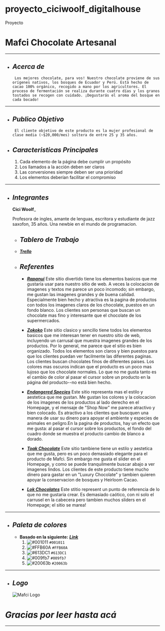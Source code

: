 # proyecto_ciciwoolf_digitalhouse
Proyecto 


# Mafci Chocolate Artesanal 
___

+ ## ___Acerca de___
       Los mejores chocolate, para vos! Nuestro chocolate proviene de sus orígenes nativos, los bosques de Ecuador y Perú. Está hecho de cacao 100% orgánico, recogido a mano por los agricultores. El proceso de fermentación se realiza durante cuatro días y los granos tostados se recogen con cuidado. ¡Degustarás el aroma del bosque en cada bocado!
___

+ ## ___Publico Objetivo___
       El cliente objetivo de este producto es la mujer profesional de clase media (~$20,000/mes) soltera de entre 25 y 35 años.      
        
+ ## ___Caracteristicas Principales___
  1. Cada elemento de la página debe cumplir un propósito
  2. Los llamados a la acción deben ser claros
  3. Las conversiones siempre deben ser una prioridad
  4. Los elementos deberían facilitar el compromiso
___

+ ## ___Integrantes___

    __Cici Woolf___
    
    Profesora de ingles, amante de lenguas, escritora y estudiante de jazz saxofon, 35 años. 
    Una newbie en el mundo de programacion.
    
  + ## ___Tablero de Trabajo___  
  
  - [___Trello___](https://trello.com/b/y9tKBKBz/mafci-chocolate) 
    
    
  + ## ___Referentes___

    - [___Rapanui___](https://chocolatesrapanui.com.ar/) 
       Este sitio divertido tiene los elementos basicos que me gustaría usar para nuestro sitio de web. A veces la colocacion de imagenes y textos me parece un poco incomodo; sin embargo, me gustan las imagenes grandes y de buena calidad. Especialmente bien hecho y atractiva es la pagina de productos con todos los imagenes claros de los chocolate, puestos en un fondo blanco. Los clientes son personas que buscan un chocolate mas fino y interesante que el chocolate de los supermercados.
        
    - [___Zokoko___](http://www.zokoko.com/)
        Este sitio clasico y sencillo tiene todos los elementos basicos que me interesan tener en nuestro sitio de web, incluyendo un carrusal que muestra imagenes grandes de los productos. Por lo general, me parece que el sitio es bien organizado. Todos los elementos son claros y bien puestos para que los clientes puedan ver facilmente las diferentes paginas. Los clientes buscan chocolates finos de diferentes paises. Los colores mas oscuros indican que el producto es un poco mas lujoso que los chocolate normales. Lo que no me gusta tanto es el cambio de color al pasar el cursor sobre un producto en la página del producto--no está bien hecho.
      
    - [___Endangered Species___](https://www.chocolatebar.com/)
        Este sitio representa mas el estilo y aestetica que me gustan. Me gustan los colores y la colocacion de los imagenes de los productos al lado derecho en el Homepage, y el mensaje de "Shop Now" me parece atractivo y bien colocado. Es atractivo a los clientes que buscquen una manera de usar su dinero para apoyar el ambiente y especies de animales en peligro.En la pagina de productos, hay un efecto que me gusta: al pasar el cursor sobre los productos, el fondo del cuadro donde se muestra el producto cambio de blanco a dorado. 
        
    - [___Toak Chocolate___](https://toakchocolate.com/)
    Este sitio tambiene tiene un estilo y aestetica que me gusta, pero es un poco demasiado elegante para el producto de Mafci. Sin embargo me gusta el slider en el Homepage, y como se puede tranquilmente buscar abajo a ver imagenes lindos. Los clientes de este producto tiene mucho dinero para gastar en un "Luxury Chocolate" y tambien quieren apoyar la conservacion de bosques y Heirloom Cacao. 
        
    - [___Lok Chocolates___](https://lokfoods.com/)
         Este stitio represent un punto de referencia de lo que no me gustaria crear. Es demasiado caótico, con ni solo el carrusel en la cabecera pero tambien muchos sliders en el Homepage; el sitio se marea!
___     

+ ## ___Paleta de colores___
    - __Basado en la siguiente:__ [___Link___](https://coolors.co/001011-ffb60a-613dc1-009fb7-20063b)
        1. ![#001011](https://via.placeholder.com/15/001011/000000?text=+) `#001011`
        2. ![#FFB60A](https://via.placeholder.com/15/FFB60A/000000?text=+) `#FFB60A`
        3. ![#613DC1](https://via.placeholder.com/15/613DC1/000000?text=+) `#613DC1`
        4. ![#009fb7](https://via.placeholder.com/15/009fb7/000000?text=+) `#009fb7`
        5. ![#20063b](https://via.placeholder.com/15/20063b/000000?text=+) `#20063b`
___

+ ## ___Logo___
      
     ![Mafci Logo](/img/logo.png)



# ***Gracias por leer hasta acá***
___
